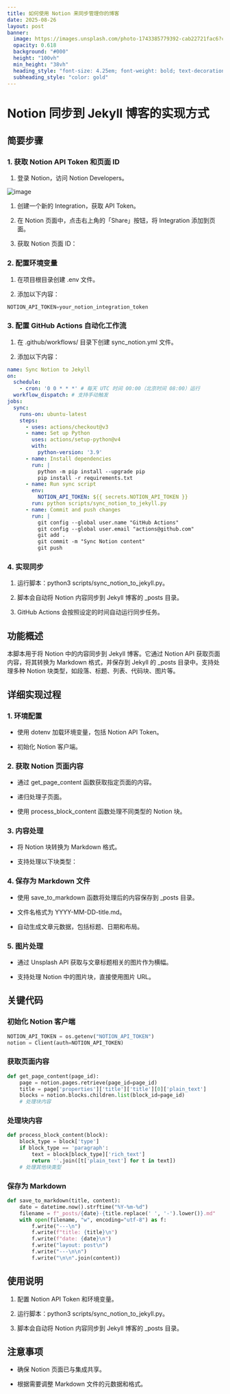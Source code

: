 ```yaml
---
title: 如何使用 Notion 来同步管理你的博客
date: 2025-08-26
layout: post
banner:
  image: https://images.unsplash.com/photo-1743385779392-cab22721fac6?crop=entropy&cs=tinysrgb&fit=max&fm=jpg&ixid=M3w2OTIwMzJ8MHwxfHJhbmRvbXx8fHx8fHx8fDE3NTYyMTgwMDV8&ixlib=rb-4.1.0&q=80&w=1080
  opacity: 0.618
  background: "#000"
  height: "100vh"
  min_height: "38vh"
  heading_style: "font-size: 4.25em; font-weight: bold; text-decoration: underline"
  subheading_style: "color: gold"
---
```


# Notion 同步到 Jekyll 博客的实现方式

## 简要步骤

### 1. 获取 Notion API Token 和页面 ID

1. 登录 Notion，访问 Notion Developers。

![image](https://prod-files-secure.s3.us-west-2.amazonaws.com/a7a0cc5a-89b9-4cda-8686-1fba0ca52f40/d19c1afe-dea5-4312-9333-786b0ba83054/image.png?X-Amz-Algorithm=AWS4-HMAC-SHA256&X-Amz-Content-Sha256=UNSIGNED-PAYLOAD&X-Amz-Credential=ASIAZI2LB466WA72S44B%2F20250826%2Fus-west-2%2Fs3%2Faws4_request&X-Amz-Date=20250826T142004Z&X-Amz-Expires=3600&X-Amz-Security-Token=IQoJb3JpZ2luX2VjEB4aCXVzLXdlc3QtMiJHMEUCICaqDNvbhct1KP38UKNuRfSrIucj55tD5taaxePFm8vEAiEAjXuiPSI87PgxSiqkzx8yIdWwHi%2FBeZ%2FWP3bwBCX7iwEq%2FwMIdxAAGgw2Mzc0MjMxODM4MDUiDPzxh5LQ47G1aHs58ircA6Tbto%2FRxcylQeFM4rg3GSmeeMDQOdJMGrbE2e1Df1EG4mog%2BGTzVdGxZkLILNxIohplhJWwMz7txE3AfiNqtsscbp6957SMAdvJc8xl3J63Wsnk4fLPOlI5Qw5bx9gjO33WB3JWSNlNI7wu2zjqnPFyX2IXNjAWYeAnAkrOIGduO4ttbzBIxv1Tmck4Vw79alfgwSnSmio%2BIZGKCTepXmuMETHuKSQKBZfsxoZDY3H6nuSrnnd%2B0yQyQUxku%2FMBQe7e0thT%2B%2FfIst78aiwvAmGDVoMEVc7Vj0ePkKRMYlUKF2Xl1LQnWOlmPzg41Y6ptr72%2BTNLPr%2FXkYoaUCSXlo74LLIDqz6509m8fcc%2Fb7SYKFYpjF7LicE7qvfSR9BCuFcIJxUQY%2Fhzt83DSBIAIYEp22cEoteOw%2Bz%2BD3SNirH2GMSImSlWP5FB%2BggyBwPBPrg4gI1CRHB2%2Bz465lzCmnx4FRPFSnbZ0xwGWPoDMgiOUbYaJ4GUO3mCho4y%2F%2B0GcCNfVVsVy1yc1xVEQiHzZxa7MFy63Vp66yWQ5lABIePsXuNDmhU7xD3wpQme9TF73Q9pva0DdDQma30oMH5sWp1h%2Brm8jHFZ5ZBCYujGBWfp9gesnNdff1WpKwLjMKLrtsUGOqUBkKWAwAe28bjqDCUj15NYsXezn%2FLm21Sexhdh0lf2xXM5WOav9pNL45iXQ3WozbqquWr7jZfw1SMdIVKBCYwIWdD00SgTmQFo1uIfFK6hEN3tYI%2F1QXlpY5tfIoxnUSw00Ir4KG689%2F7o%2BL3aRpOhZ2hzBrt8p%2B8NVskFaCRRtOpr2ytimf1KsWyj%2FjkbIxqCN4%2FT9YPSVYJ2PYGVy2WUDwZB%2BuXN&X-Amz-Signature=c647eb7ce341e8b799b11324a952e5bf1c6e46e5b75044f38e74476d22ca6908&X-Amz-SignedHeaders=host&x-amz-checksum-mode=ENABLED&x-id=GetObject)

1. 创建一个新的 Integration，获取 API Token。

1. 在 Notion 页面中，点击右上角的「Share」按钮，将 Integration 添加到页面。

1. 获取 Notion 页面 ID：


### 2. 配置环境变量

1. 在项目根目录创建 .env 文件。

1. 添加以下内容：

```javascript
NOTION_API_TOKEN=your_notion_integration_token
```

### 3. 配置 GitHub Actions 自动化工作流

1. 在 .github/workflows/ 目录下创建 sync_notion.yml 文件。

1. 添加以下内容：

```yaml
name: Sync Notion to Jekyll
on:
  schedule:
    - cron: '0 0 * * *' # 每天 UTC 时间 00:00（北京时间 08:00）运行
  workflow_dispatch: # 支持手动触发
jobs:
  sync:
    runs-on: ubuntu-latest
    steps:
      - uses: actions/checkout@v3
      - name: Set up Python
        uses: actions/setup-python@v4
        with:
          python-version: '3.9'
      - name: Install dependencies
        run: |
          python -m pip install --upgrade pip
          pip install -r requirements.txt
      - name: Run sync script
        env:
          NOTION_API_TOKEN: ${{ secrets.NOTION_API_TOKEN }}
        run: python scripts/sync_notion_to_jekyll.py
      - name: Commit and push changes
        run: |
          git config --global user.name "GitHub Actions"
          git config --global user.email "actions@github.com"
          git add .
          git commit -m "Sync Notion content"
          git push
```

### 4. 实现同步

1. 运行脚本：python3 scripts/sync_notion_to_jekyll.py。

1. 脚本会自动将 Notion 内容同步到 Jekyll 博客的 _posts 目录。

1. GitHub Actions 会按照设定的时间自动运行同步任务。

## 功能概述

本脚本用于将 Notion 中的内容同步到 Jekyll 博客。它通过 Notion API 获取页面内容，将其转换为 Markdown 格式，并保存到 Jekyll 的 _posts 目录中。支持处理多种 Notion 块类型，如段落、标题、列表、代码块、图片等。

## 详细实现过程

### 1. 环境配置

- 使用 dotenv 加载环境变量，包括 Notion API Token。

- 初始化 Notion 客户端。

### 2. 获取 Notion 页面内容

- 通过 get_page_content 函数获取指定页面的内容。

- 递归处理子页面。

- 使用 process_block_content 函数处理不同类型的 Notion 块。

### 3. 内容处理

- 将 Notion 块转换为 Markdown 格式。

- 支持处理以下块类型：


### 4. 保存为 Markdown 文件

- 使用 save_to_markdown 函数将处理后的内容保存到 _posts 目录。

- 文件名格式为 YYYY-MM-DD-title.md。

- 自动生成文章元数据，包括标题、日期和布局。

### 5. 图片处理

- 通过 Unsplash API 获取与文章标题相关的图片作为横幅。

- 支持处理 Notion 中的图片块，直接使用图片 URL。

## 关键代码

### 初始化 Notion 客户端

```python
NOTION_API_TOKEN = os.getenv("NOTION_API_TOKEN")
notion = Client(auth=NOTION_API_TOKEN)
```

### 获取页面内容

```python
def get_page_content(page_id):
    page = notion.pages.retrieve(page_id=page_id)
    title = page['properties']['title']['title'][0]['plain_text']
    blocks = notion.blocks.children.list(block_id=page_id)
    # 处理块内容
```

### 处理块内容

```python
def process_block_content(block):
    block_type = block['type']
    if block_type == 'paragraph':
        text = block[block_type]['rich_text']
        return ''.join([t['plain_text'] for t in text])
    # 处理其他块类型
```

### 保存为 Markdown

```python
def save_to_markdown(title, content):
    date = datetime.now().strftime("%Y-%m-%d")
    filename = f"_posts/{date}-{title.replace(' ', '-').lower()}.md"
    with open(filename, "w", encoding="utf-8") as f:
        f.write("---\n")
        f.write(f"title: {title}\n")
        f.write(f"date: {date}\n")
        f.write("layout: post\n")
        f.write("---\n\n")
        f.write("\n\n".join(content))
```

## 使用说明

1. 配置 Notion API Token 和环境变量。

1. 运行脚本：python3 scripts/sync_notion_to_jekyll.py。

1. 脚本会自动将 Notion 内容同步到 Jekyll 博客的 _posts 目录。

## 注意事项

- 确保 Notion 页面已与集成共享。

- 根据需要调整 Markdown 文件的元数据和格式。
